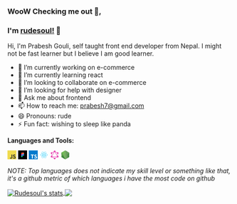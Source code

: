 ### WooW Checking me out 🤩, 
### I'm [rudesoul!](https://www.github.com/rudesoul) 👋

Hi, I'm Prabesh Gouli, self taught front end developer from Nepal. I might not be fast learner but I believe I am good learner.

- 🔭 I’m currently working on e-commerce
- 🌱 I’m currently learning react
- 👯 I’m looking to collaborate on e-commerce
- 🤔 I’m looking for help with designer
- 💬 Ask me about frontend
- 📫 How to reach me: prabesh7@gmail.com
- 😄 Pronouns: rude
- ⚡ Fun fact: wishing to sleep like panda

**Languages and Tools:**  

<code><img height="20" src="https://raw.githubusercontent.com/github/explore/80688e429a7d4ef2fca1e82350fe8e3517d3494d/topics/javascript/javascript.png"></code>
<code><img height="20" src="https://raw.githubusercontent.com/github/explore/80688e429a7d4ef2fca1e82350fe8e3517d3494d/topics/figma/figma.png"></code>
<code><img height="20" src="https://raw.githubusercontent.com/github/explore/80688e429a7d4ef2fca1e82350fe8e3517d3494d/topics/typescript/typescript.png"></code>
<code><img height="20" src="https://raw.githubusercontent.com/github/explore/80688e429a7d4ef2fca1e82350fe8e3517d3494d/topics/react/react.png"></code>
<code><img height="20" src="https://raw.githubusercontent.com/github/explore/5c058a388828bb5fde0bcafd4bc867b5bb3f26f3/topics/graphql/graphql.png"></code>
<code><img height="20" src="https://raw.githubusercontent.com/github/explore/80688e429a7d4ef2fca1e82350fe8e3517d3494d/topics/nodejs/nodejs.png"></code>    


*NOTE: Top languages does not indicate my skill level or something like that, it's a github metric of which languages i have the most code on github*


<a href="https://github.com/anuraghazra/github-readme-stats">
  <img align="center" src="https://github-readme-stats.vercel.app/api?username=rudesoul&show_icons=true&include_all_commits=true&theme=dark" alt="Rudesoul's stats" />
</a>
<a href="https://github.com/anuraghazra/github-readme-stats">
  <img align="center" src="https://github-readme-stats.vercel.app/api/top-langs/?username=rudesoul&layout=compact&theme=dark" />
</a>
